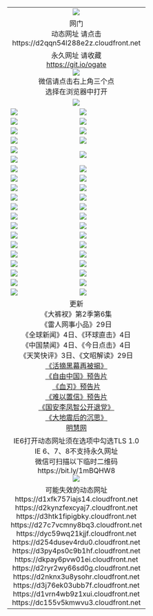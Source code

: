 ﻿<table>
  <tr></tr>
  <tr><td colspan=2 align=center><img src="https://cloud.githubusercontent.com/assets/11880933/13434984/f430fae2-e012-11e5-814f-c2df1e82b247.jpg" /></td></tr>
  <tr><td colspan=2 align=center>网门<br>动态网址 请点击
<br>https://d2qqn54l288e2z.cloudfront.net
    </td>
  </tr>
  <tr>
    <td colspan=2 align=center>永久网址 请收藏<br/><a href="https://git.io/ogate" target="_blank">https://git.io/ogate</a><br/><a href="https://d2qqn54l288e2z.cloudfront.net/Up/0WMGDL2.png" target="_blank"><img src="https://d2qqn54l288e2z.cloudfront.net/Up/0WMGD2.png"/></a>
    <br>微信请点击右上角三个点<br>选择在浏览器中打开<br></td>
  </tr>
  <tr>
    <td colspan=2 align=center><a href="https://d2qqn54l288e2z.cloudfront.net/ogUP.aspx?name=0oGate.apk" target="_blank"><img src="https://d2qqn54l288e2z.cloudfront.net/Up/0WMAZ.jpg" /></a></td>
  </tr>
  <tr>
    <td><a href="https://d2qqn54l288e2z.cloudfront.net/ogNice.aspx" target="_blank"><img src="https://d2qqn54l288e2z.cloudfront.net/Up/0WCYY.jpg" /></a></td>
    <td><a href="https://d2qqn54l288e2z.cloudfront.net/onCO.aspx?ob=600%E4%BA%8B%E7%89%A9&op=%E5%A2%9E%E5%88%A0%E6%94%B9&args=WH1~%23%E7%B1%BB%E5%9E%8B6%E6%96%B0%E9%97%BB%7c%23%E7%B1%BB%E5%9E%8B6%E8%AF%84%E8%AE%BA&mode=" target="_blank"><img src="https://d2qqn54l288e2z.cloudfront.net/Up/0WZTT.jpg" /></a></td> 
  </tr>
  <tr>
    <td><a href="https://d2qqn54l288e2z.cloudfront.net/ogDY.aspx" target="_blank"><img src="https://d2qqn54l288e2z.cloudfront.net/Up/0FK.jpg" /></a></td>
    <td><a href="https://d2qqn54l288e2z.cloudfront.net/ogST.aspx" target="_blank"><img src="https://d2qqn54l288e2z.cloudfront.net/Up/0ST.jpg" /></a></td> 
  </tr>
  <tr>
    <!--td rowspan=2><a href="https://d2qqn54l288e2z.cloudfront.net/ogUP.aspx?name=WJ.mp4&count=T:1,480P:1" target="_blank"><img src="https://d2qqn54l288e2z.cloudfront.net/Up/WJ.jpg" /></a></td-->
    <td><a href="https://d2qqn54l288e2z.cloudfront.net/ogUP.aspx?name=11DKC.mp4&count=T:2,2:6,1:16" target="_blank"><img src="https://d2qqn54l288e2z.cloudfront.net/Up/11DKC.jpg" /></a></td> 
    <td><div><a href="https://d2qqn54l288e2z.cloudfront.net/ogUP.aspx?name=LRWS.mp4&count=7B:8,6B:44,5A:10,5B:35,4A:14,4B:19,3A:10,3B:26,2A:16,2B:21,1A:23,1B:29&current=7B:8" target="_blank"><img src="https://d2qqn54l288e2z.cloudfront.net/Up/LRWS.jpg" /></a></td>
   </tr>
  <tr>
    <td><a href="https://d2qqn54l288e2z.cloudfront.net/ogUP.aspx?name=LRSH.mp4&count=W:13,2:10" target="_blank"><img src="https://d2qqn54l288e2z.cloudfront.net/Up/LRSH.jpg" /></a></td>
    <td><a href="https://d2qqn54l288e2z.cloudfront.net/ogNiceVedio.aspx" target="_blank"><img src="https://d2qqn54l288e2z.cloudfront.net/Up/TGKDY.jpg" /></a></td>
  </tr>
  <tr>
    <td><a href="https://d2qqn54l288e2z.cloudfront.net/ogUP.aspx?name=JQR.mp4&count=2" target="_blank"><img src="https://d2qqn54l288e2z.cloudfront.net/Up/JQR.jpg" /></a></td>   
    <td rowspan=2><a href="https://d2qqn54l288e2z.cloudfront.net/ogUP.aspx?name=JP.mp4&count=9" target="_blank"><img src="https://d2qqn54l288e2z.cloudfront.net/Up/JP.jpg" /></td>
  </tr>
  <tr>
    <td><a href="https://d2qqn54l288e2z.cloudfront.net/ogUP.aspx?name=WH.mp4" target="_blank"><img src="https://d2qqn54l288e2z.cloudfront.net/Up/WH.jpg" /></a></td>
  </tr>
  <tr>
    <td><a href="https://d2qqn54l288e2z.cloudfront.net/ogUP.aspx?name=SSZJ.mp4&count=SP:6,480P:9" target="_blank"><img src="https://d2qqn54l288e2z.cloudfront.net/Up/SSZJ.jpg" /></a></td>
    <td><a href="https://d2qqn54l288e2z.cloudfront.net/ogUP.aspx?name=ZY.mp4&count=2015:16" target="_blank"><img src="https://d2qqn54l288e2z.cloudfront.net/Up/ZY.jpg" /></a</td>
  </tr>
  <tr>
    <td><a href="https://d2qqn54l288e2z.cloudfront.net/ogUP.aspx?name=XTFY.mp4&count=B:2,A:24" target="_blank"><img src="https://d2qqn54l288e2z.cloudfront.net/Up/XTFY.jpg" /></a></td>
    <td><a href="https://d2qqn54l288e2z.cloudfront.net/ogUP.aspx?name=1XQK.mp4&count=13" target="_blank"><img src="https://d2qqn54l288e2z.cloudfront.net/Up/1XQK.jpg" /></a</td>
  </tr>
  <tr>
    <td><a href="https://d2qqn54l288e2z.cloudfront.net/ogUP.aspx?name=1LYF.mp4&count=2" target="_blank"><img src="https://d2qqn54l288e2z.cloudfront.net/Up/1LYF0.jpg" /></a></td>
    <td><a href="https://d2qqn54l288e2z.cloudfront.net/ogUP.aspx?name=1ZGC.mp4&count=6" target="_blank"><img src="https://d2qqn54l288e2z.cloudfront.net/Up/1ZGC0.jpg" /></a></td>
  </tr>
  <tr>
    <td><a href="https://d2qqn54l288e2z.cloudfront.net/ogUP.aspx?name=1ZKM.mp4&count=3&current=3" target="_blank"><img src="https://d2qqn54l288e2z.cloudfront.net/Up/1ZKM0.jpg" /></a></td>  
    <td><a href="https://d2qqn54l288e2z.cloudfront.net/ogUP.aspx?name=1WWY.mp4&count=6&current=6" target="_blank"><img src="https://d2qqn54l288e2z.cloudfront.net/Up/1WWY0.jpg" /></a></td>
  </tr>
  <tr>
    <td><a href="https://d2qqn54l288e2z.cloudfront.net/ogUP.aspx?name=10JGY.mp4&count=3" target="_blank"><img src="https://d2qqn54l288e2z.cloudfront.net/Up/10JGY0.jpg" /></a></td>
    <td><a href="https://d2qqn54l288e2z.cloudfront.net/ogUP.aspx?name=10CYS.mp4&count=2" target="_blank"><img src="https://d2qqn54l288e2z.cloudfront.net/Up/10CYS0.jpg" /></a></td>
  </tr>
  <tr>
    <td><a href="https://d2qqn54l288e2z.cloudfront.net/ogUP.aspx?name=4SQQ.mp4&count=201603:4,201602:20,201601:21&current=201603:4" target="_blank"><img src="https://d2qqn54l288e2z.cloudfront.net/Up/4SQQ0.jpg"/></a></td>
    <td><a href="https://d2qqn54l288e2z.cloudfront.net/ogUP.aspx?name=4SHQ.mp4&count=201603:4,201602:27,201601:28&current=201603:4" target="_blank"><img src="https://d2qqn54l288e2z.cloudfront.net/Up/4SHQ0.jpg"/></a></td>
  </tr>
  <tr>
    <td><a href="https://d2qqn54l288e2z.cloudfront.net/ogUP.aspx?name=4SZG.mp4&count=201603:4,201602:21,201601:23&current=201603:4" target="_blank"><img src="https://d2qqn54l288e2z.cloudfront.net/Up/4SZG0.jpg"/></a></td>
    <td><a href="https://d2qqn54l288e2z.cloudfront.net/ogUP.aspx?name=4SDJ.mp4&count=201603A:4,201603B:4,201602A:24,201602B:7,201601A:48,201601B:6&current=201603A:4" target="_blank"><img src="https://d2qqn54l288e2z.cloudfront.net/Up/4SDJ0.jpg"/></a></td>
  </tr>
  <tr>
    <td><a href="https://d2qqn54l288e2z.cloudfront.net/ogUP.aspx?name=4CTX.mp4&count=201603:1,201602:3,201601:4&current=201603:1" target="_blank"><img src="https://d2qqn54l288e2z.cloudfront.net/Up/4CTX0.jpg"/></a></td>
    <td><a href="https://d2qqn54l288e2z.cloudfront.net/ogUP.aspx?name=4CWZ.mp4&count=201602:4,201601:4&current=201602:4" target="_blank"><img src="https://d2qqn54l288e2z.cloudfront.net/Up/4CWZ0.jpg"/></a></td>
  </tr>
  <tr>
    <td><a href="https://d2qqn54l288e2z.cloudfront.net/onUP.aspx?name=https://d2t6x1lwzcff38.cloudfront.net/" target="_blank"><img src="https://d2qqn54l288e2z.cloudfront.net/Up/0DTW.jpg"/></a></td>
    <td><a href="https://d2qqn54l288e2z.cloudfront.net/onUP.aspx?name=https://d240ns8up8earz.cloudfront.net/acenter/" target="_blank"><img src="https://d2qqn54l288e2z.cloudfront.net/Up/0TDW.jpg" /></a></td>
  </tr>
  <tr>
    <td><a href="https://d2qqn54l288e2z.cloudfront.net/onUP.aspx?name=https://d4508d6vomz2p.cloudfront.net/gb/nsc413.htm" target="_blank"><img src="https://d2qqn54l288e2z.cloudfront.net/Up/0DJY.jpg" /></a></td>
    <td><a href="https://d2qqn54l288e2z.cloudfront.net/onUP.aspx?name=https://d3bxwq7vzudb5l.cloudfront.net/xtr/gb/prog204.html" target="_blank"><img src="https://d2qqn54l288e2z.cloudfront.net/Up/0XTR.jpg" /></a></td>
  </tr>
  <tr>
    <td><a href="https://d2qqn54l288e2z.cloudfront.net/onUP.aspx?name=https://d3aj00iefsmfgc.cloudfront.net/" target="_blank"><img src="https://d2qqn54l288e2z.cloudfront.net/Up/0MHW.jpg" /></a></td>
    <td><a href="https://d2qqn54l288e2z.cloudfront.net/onUP.aspx?name=https://d1lcj91uv80klr.cloudfront.net/" target="_blank"><img src="https://d2qqn54l288e2z.cloudfront.net/Up/0ZJW.jpg" /></a></td>
  </tr>
  <tr>
    <td><a href="https://d2qqn54l288e2z.cloudfront.net/ogUP.aspx?name=0FG.zip" target="_blank"><img src="https://d2qqn54l288e2z.cloudfront.net/Up/0FG.jpg" /></a></td>
    <td><a href="https://d2qqn54l288e2z.cloudfront.net/ogUP.aspx?name=0FGA.apk" target="_blank"><img src="https://d2qqn54l288e2z.cloudfront.net/Up/0FGA.jpg" /></a></td>
  </tr>
  <tr>
    <td><a href="https://d2qqn54l288e2z.cloudfront.net/ogUP.aspx?name=0U.zip" target="_blank"><img src="https://d2qqn54l288e2z.cloudfront.net/Up/0U.jpg" /></a></td>
    <td><a href="https://d2qqn54l288e2z.cloudfront.net/ogUP.aspx?name=0UA.apk" target="_blank"><img src="https://d2qqn54l288e2z.cloudfront.net/Up/0UA.jpg" /></a></td>
  </tr>
  <tr>
    <td><a href="https://d2qqn54l288e2z.cloudfront.net/ogUP.aspx?name=0iPPOTV.zip" target="_blank"><img src="https://d2qqn54l288e2z.cloudfront.net/Up/0iPPOTV.jpg" /></a></td>
    <td><a href="https://d2qqn54l288e2z.cloudfront.net/ogUP.aspx?name=0iNTD.apk" target="_blank"><img src="https://d2qqn54l288e2z.cloudfront.net/Up/0iNTD.jpg" /></a></td>
  </tr>
  <tr>
    <td colspan=2 align=center>更新<br>
      《大裤衩》第2季第6集<br>
      《雷人网事小品》29日<br>
      《全球新闻》4日、《环球直击》4日<br>
      《中国禁闻》4日、《今日点击》4日<br>
      《天笑快评》3日、《文昭解读》29日<br>
      <a href="https://d2qqn54l288e2z.cloudfront.net/ogUP.aspx?name=SSZJ480P9.mp4" target="_blank">《活摘黑幕再被揭》</a><br>
      <a href="https://d2qqn54l288e2z.cloudfront.net/ogUP.aspx?name=11ZYZG0.mp4" target="_blank">《自由中国》预告片</a><br>
      <a href="https://d2qqn54l288e2z.cloudfront.net/ogUP.aspx?name=11XR.mp4" target="_blank">《血刃》预告片</a><br>
      <a href="https://d2qqn54l288e2z.cloudfront.net/ogUP.aspx?name=11NYZX.mp4&count=2" target="_blank">《难以置信》预告片</a><br>
      <a href="https://d2qqn54l288e2z.cloudfront.net/ogUP.aspx?name=4LFZ.mp4" target="_blank">《国安李凤智公开退党》</a><br>
      <a href="https://d2qqn54l288e2z.cloudfront.net/ogUP.aspx?name=4DDZHDCS.mp4" target="_blank">《大地震后的沉思》</a><br>
      <a href="https://d2qqn54l288e2z.cloudfront.net/onUP.aspx?name=https://www.minghui.org/" target="_blank">明慧网</a></td>
    </td>
  </tr>
  <tr>
    <td colspan=2 align=center>IE6打开动态网址须在选项中勾选TLS 1.0<br/>IE 6、7、8不支持永久网址<br/>
      微信可扫描以下临时二维码<br/>https://bit.ly/1mBQHW8<br/><a href="https://d2qqn54l288e2z.cloudfront.net/Up/0WMGDL3.png" target="_blank"><img src="https://d2qqn54l288e2z.cloudfront.net/Up/0WMGD3.png"/></a><br>
  </tr>
  <tr>
    <td colspan=2 align=center>可能失效的动态网址
<br>https://d1xfk757iajs14.cloudfront.net
<br>https://d2kynzfexcyaj7.cloudfront.net
<br>https://d3htk1fipigbky.cloudfront.net
<br>https://d27c7vcmny8bq3.cloudfront.net
<br>https://dyc59wq21kjjf.cloudfront.net
<br>https://d254dusev4rdu0.cloudfront.net
<br>https://d3py4ps0c9b1hf.cloudfront.net
<br>https://dkpay6pvw01ei.cloudfront.net
<br>https://d2ryr2wy66sd0g.cloudfront.net
<br>https://d2nknx3u8ysohr.cloudfront.net
<br>https://d3j76ek03ubb7f.cloudfront.net
<br>https://d1vrn4wb9z1xui.cloudfront.net
<br>https://dc155v5kmwvu3.cloudfront.net
    </td>
  </tr>
</table>
